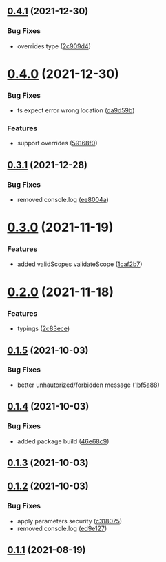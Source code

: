 ## [0.4.1](https://github.com/GiovanniCardamone/fastify-autosecurity/compare/v0.4.0...v0.4.1) (2021-12-30)


### Bug Fixes

* overrides type ([2c909d4](https://github.com/GiovanniCardamone/fastify-autosecurity/commit/2c909d45e96972c3a2b9aa2d4d2dcf6bdf16b251))



# [0.4.0](https://github.com/GiovanniCardamone/fastify-autosecurity/compare/v0.3.1...v0.4.0) (2021-12-30)


### Bug Fixes

* ts expect error wrong location ([da9d59b](https://github.com/GiovanniCardamone/fastify-autosecurity/commit/da9d59ba07030172ab99a0bd6be3ba4a2f0f42aa))


### Features

* support overrides ([59168f0](https://github.com/GiovanniCardamone/fastify-autosecurity/commit/59168f03223799d8398f6d274b5f095dcf17c4bb))



## [0.3.1](https://github.com/GiovanniCardamone/fastify-autosecurity/compare/v0.3.0...v0.3.1) (2021-12-28)


### Bug Fixes

* removed console.log ([ee8004a](https://github.com/GiovanniCardamone/fastify-autosecurity/commit/ee8004adf22ecbdbc791c528a73ba341c407e9cf))



# [0.3.0](https://github.com/GiovanniCardamone/fastify-autosecurity/compare/v0.2.0...v0.3.0) (2021-11-19)


### Features

* added validScopes validateScope ([1caf2b7](https://github.com/GiovanniCardamone/fastify-autosecurity/commit/1caf2b7344851786cfef50a3fb69644cca83c508))



# [0.2.0](https://github.com/GiovanniCardamone/fastify-autosecurity/compare/v0.1.5...v0.2.0) (2021-11-18)


### Features

* typings ([2c83ece](https://github.com/GiovanniCardamone/fastify-autosecurity/commit/2c83ece3a2e5be6c5c54ca2aea42a2046e53761b))



## [0.1.5](https://github.com/GiovanniCardamone/fastify-autosecurity/compare/v0.1.4...v0.1.5) (2021-10-03)


### Bug Fixes

* better unhautorized/forbidden message ([1bf5a88](https://github.com/GiovanniCardamone/fastify-autosecurity/commit/1bf5a88a008933ebffe8efd9673b6e905a192419))



## [0.1.4](https://github.com/GiovanniCardamone/fastify-autosecurity/compare/v0.1.3...v0.1.4) (2021-10-03)


### Bug Fixes

* added package build ([46e68c9](https://github.com/GiovanniCardamone/fastify-autosecurity/commit/46e68c934adae9f4955d495ea7080ff8fcf8ba3d))



## [0.1.3](https://github.com/GiovanniCardamone/fastify-autosecurity/compare/v0.1.2...v0.1.3) (2021-10-03)



## [0.1.2](https://github.com/GiovanniCardamone/fastify-autosecurity/compare/v0.1.1...v0.1.2) (2021-10-03)


### Bug Fixes

* apply parameters security ([c318075](https://github.com/GiovanniCardamone/fastify-autosecurity/commit/c318075673908bdd984d15850707df4ef4dc9375))
* removed console.log ([ed9e127](https://github.com/GiovanniCardamone/fastify-autosecurity/commit/ed9e127e806b51d4acf994379609f72696913c08))



## [0.1.1](https://github.com/GiovanniCardamone/fastify-autosecurity/compare/v0.1.0...v0.1.1) (2021-08-19)



